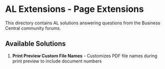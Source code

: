 # AL Extensions - Page Extensions

This directory contains AL solutions answering questions from the Business Central community forums.

## Available Solutions

1. **Print Preview Custom File Names** - Customizes PDF file names during print preview to include document numbers

